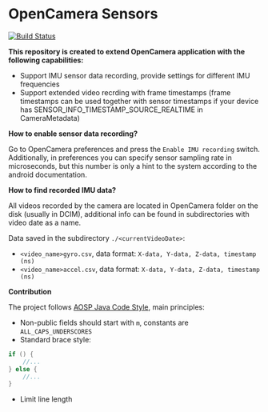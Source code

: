 # OpenCamera Sensors
[![Build Status](https://travis-ci.org/azaat/OpenCamera-Sensors.svg?branch=master)](https://travis-ci.org/azaat/OpenCamera-Sensors)

**This repository is created to extend OpenCamera application with the following capabilities:**

- Support IMU sensor data recording, provide settings for different IMU frequencies
- Support extended video recrding with frame timestamps (frame timestamps can be used together with sensor timestamps if your device has SENSOR_INFO_TIMESTAMP_SOURCE_REALTIME in CameraMetadata)

**How to enable sensor data recording?**

Go to OpenCamera preferences and press the ```Enable IMU recording``` switch. Additionally, in preferences you can specify sensor sampling rate in microseconds, but this number is only a hint to the system according to the android documentation.

**How to find recorded IMU data?**

All videos recorded by the camera are located in OpenCamera folder on the disk (usually in DCIM), additional info can be found in subdirectories with video date as a name. 

Data saved in the subdirectory ```./<currentVideoDate>```:

- ```<video_name>gyro.csv```, data format: ```X-data, Y-data, Z-data, timestamp (ns)```
- ```<video_name>accel.csv```, data format: ```X-data, Y-data, Z-data, timestamp (ns)```

**Contribution**

The project follows [AOSP Java Code Style](https://source.android.com/setup/contribute/code-style), main principles:

- Non-public fields should start with ```m```, constants are ```ALL_CAPS_UNDERSCORES``` 
- Standard brace style:
```java
if () {
    //...
} else {
    //...
}
```
- Limit line length
